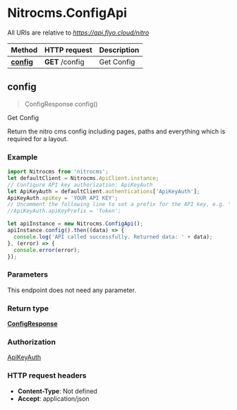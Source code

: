 # Nitrocms.ConfigApi

All URIs are relative to *https://api.flyo.cloud/nitro*

Method | HTTP request | Description
------------- | ------------- | -------------
[**config**](ConfigApi.md#config) | **GET** /config | Get Config



## config

> ConfigResponse config()

Get Config

Return the nitro cms config including pages, paths and everything which is required for a layout.

### Example

```javascript
import Nitrocms from 'nitrocms';
let defaultClient = Nitrocms.ApiClient.instance;
// Configure API key authorization: ApiKeyAuth
let ApiKeyAuth = defaultClient.authentications['ApiKeyAuth'];
ApiKeyAuth.apiKey = 'YOUR API KEY';
// Uncomment the following line to set a prefix for the API key, e.g. "Token" (defaults to null)
//ApiKeyAuth.apiKeyPrefix = 'Token';

let apiInstance = new Nitrocms.ConfigApi();
apiInstance.config().then((data) => {
  console.log('API called successfully. Returned data: ' + data);
}, (error) => {
  console.error(error);
});

```

### Parameters

This endpoint does not need any parameter.

### Return type

[**ConfigResponse**](ConfigResponse.md)

### Authorization

[ApiKeyAuth](../README.md#ApiKeyAuth)

### HTTP request headers

- **Content-Type**: Not defined
- **Accept**: application/json

